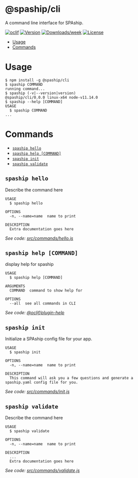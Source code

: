 @spaship/cli
============

A command line interface for SPAship.

[![oclif](https://img.shields.io/badge/cli-oclif-brightgreen.svg)](https://oclif.io)
[![Version](https://img.shields.io/npm/v/@spaship/cli.svg)](https://npmjs.org/package/@spaship/cli)
[![Downloads/week](https://img.shields.io/npm/dw/@spaship/cli.svg)](https://npmjs.org/package/@spaship/cli)
[![License](https://img.shields.io/npm/l/@spaship/cli.svg)](https://github.com/spaship/cli/blob/master/package.json)

<!-- toc -->
* [Usage](#usage)
* [Commands](#commands)
<!-- tocstop -->
# Usage
<!-- usage -->
```sh-session
$ npm install -g @spaship/cli
$ spaship COMMAND
running command...
$ spaship (-v|--version|version)
@spaship/cli/0.0.0 linux-x64 node-v11.14.0
$ spaship --help [COMMAND]
USAGE
  $ spaship COMMAND
...
```
<!-- usagestop -->
# Commands
<!-- commands -->
* [`spaship hello`](#spaship-hello)
* [`spaship help [COMMAND]`](#spaship-help-command)
* [`spaship init`](#spaship-init)
* [`spaship validate`](#spaship-validate)

## `spaship hello`

Describe the command here

```
USAGE
  $ spaship hello

OPTIONS
  -n, --name=name  name to print

DESCRIPTION
  Extra documentation goes here
```

_See code: [src/commands/hello.js](https://github.com/spaship/cli/blob/v0.0.0/src/commands/hello.js)_

## `spaship help [COMMAND]`

display help for spaship

```
USAGE
  $ spaship help [COMMAND]

ARGUMENTS
  COMMAND  command to show help for

OPTIONS
  --all  see all commands in CLI
```

_See code: [@oclif/plugin-help](https://github.com/oclif/plugin-help/blob/v2.2.1/src/commands/help.ts)_

## `spaship init`

Initialize a SPAship config file for your app.

```
USAGE
  $ spaship init

OPTIONS
  -n, --name=name  name to print

DESCRIPTION
  This command will ask you a few questions and generate a spaship.yaml config file for you.
```

_See code: [src/commands/init.js](https://github.com/spaship/cli/blob/v0.0.0/src/commands/init.js)_

## `spaship validate`

Describe the command here

```
USAGE
  $ spaship validate

OPTIONS
  -n, --name=name  name to print

DESCRIPTION
  ...
  Extra documentation goes here
```

_See code: [src/commands/validate.js](https://github.com/spaship/cli/blob/v0.0.0/src/commands/validate.js)_
<!-- commandsstop -->
